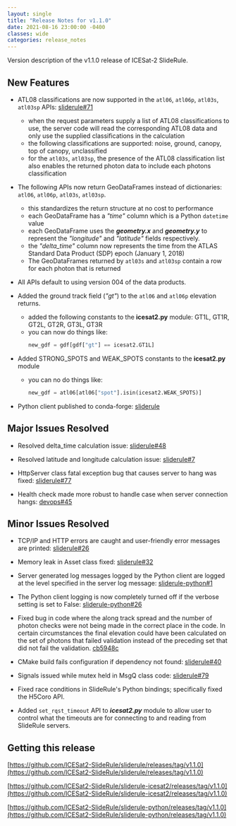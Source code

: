 ```yaml
---
layout: single
title: "Release Notes for v1.1.0"
date: 2021-08-16 23:00:00 -0400
classes: wide
categories: release_notes
---
```


Version description of the v1.1.0 release of ICESat-2 SlideRule.

## New Features

* ATL08 classifications are now supported in the `atl06`, `atl06p`, `atl03s`, `atl03sp` APIs: [sliderule#71](https://github.com/ICESat2-SlideRule/sliderule/issues/71)
  * when the request parameters supply a list of ATL08 classifications to use, the server code will read the corresponding ATL08 data and only use the supplied classifications in the calculation
  * the following classifications are supported: noise, ground, canopy, top of canopy, unclassified
  * for the `atl03s`, `atl03sp`, the presence of the ATL08 classification list also enables the returned photon data to include each photons classification

* The following APIs now return GeoDataFrames instead of dictionaries: `atl06`, `atl06p`, `atl03s`, `atl03sp`.
  * this standardizes the return structure at no cost to performance
  * each GeoDataFrame has a _"time"_ column which is a Python `datetime` value
  * each GeoDataFrame uses the ***geometry.x*** and ***geometry.y*** to represent the _"longitude"_ and _"latitude"_ fields respectively.
  * the *"delta_time"* column now represents the time from the ATLAS Standard Data Product (SDP) epoch (January 1, 2018)
  * The GeoDataFrames returned by `atl03s` and `atl03sp` contain a row for each photon that is returned

* All APIs default to using version 004 of the data products.

* Added the ground track field (_"gt"_) to the `atl06` and `atl06p` elevation returns.
  * added the following constants to the **icesat2.py** module: GT1L, GT1R, GT2L, GT2R, GT3L, GT3R
  * you can now do things like:
    ```python
    new_gdf = gdf[gdf["gt"] == icesat2.GT1L]
    ```

* Added STRONG_SPOTS and WEAK_SPOTS constants to the **icesat2.py** module
  * you can no do things like:
    ```python
    new_gdf = atl06[atl06["spot"].isin(icesat2.WEAK_SPOTS)]
    ```

* Python client published to conda-forge: [sliderule](https://anaconda.org/conda-forge/sliderule)

## Major Issues Resolved

* Resolved delta_time calculation issue: [sliderule#48](https://github.com/ICESat2-SlideRule/sliderule/issues/48)

* Resolved latitude and longitude calculation issue: [sliderule#7](https://github.com/ICESat2-SlideRule/sliderule/issues/7)

* HttpServer class fatal exception bug that causes server to hang was fixed: [sliderule#77](https://github.com/ICESat2-SlideRule/sliderule/issues/77)

* Health check made more robust to handle case when server connection hangs: [devops#45](https://github.com/ICESat2-SlideRule/devops/issues/45)

## Minor Issues Resolved

* TCP/IP and HTTP errors are caught and user-friendly error messages are printed: [sliderule#26](https://github.com/ICESat2-SlideRule/sliderule/issues/26)

* Memory leak in Asset class fixed: [sliderule#32](https://github.com/ICESat2-SlideRule/sliderule/issues/32)

* Server generated log messages logged by the Python client are logged at the level specified in the server log message: [sliderule-python#1](https://github.com/ICESat2-SlideRule/sliderule-python/issues/1)

* The Python client logging is now completely turned off if the verbose setting is set to False: [sliderule-python#26](https://github.com/ICESat2-SlideRule/sliderule-python/issues/26)

* Fixed bug in code where the along track spread and the number of photon checks were not being made in the correct place in the code.  In certain circumstances the final elevation could have been calculated on the set of photons that failed validation instead of the preceding set that did not fail the validation.  [cb5948c](https://github.com/ICESat2-SlideRule/sliderule-icesat2/commit/cb5948c8587f841ad6ade758bfeacc4f698786cc)

* CMake build fails configuration if dependency not found: [sliderule#40](https://github.com/ICESat2-SlideRule/sliderule/issues/40)

* Signals issued while mutex held in MsgQ class code: [sliderule#79](https://github.com/ICESat2-SlideRule/sliderule/issues/79)

* Fixed race conditions in SlideRule's Python bindings; specifically fixed the H5Coro API.

* Added `set_rqst_timeout` API to ***icesat2.py*** module to allow user to control what the timeouts are for connecting to and reading from SlideRule servers.

## Getting this release

[https://github.com/ICESat2-SlideRule/sliderule/releases/tag/v1.1.0](https://github.com/ICESat2-SlideRule/sliderule/releases/tag/v1.1.0)

[https://github.com/ICESat2-SlideRule/sliderule-icesat2/releases/tag/v1.1.0](https://github.com/ICESat2-SlideRule/sliderule-icesat2/releases/tag/v1.1.0)

[https://github.com/ICESat2-SlideRule/sliderule-python/releases/tag/v1.1.0](https://github.com/ICESat2-SlideRule/sliderule-python/releases/tag/v1.1.0)

